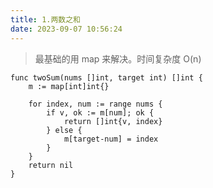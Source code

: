 ```yaml
---
title: 1.两数之和
date: 2023-09-07 10:56:24
---
```



> 最基础的用 map 来解决。时间复杂度 O(n)

```
func twoSum(nums []int, target int) []int {
	m := map[int]int{}

	for index, num := range nums {
		if v, ok := m[num]; ok {
			return []int{v, index}
		} else {
			m[target-num] = index
		}
	}
	return nil
}
```